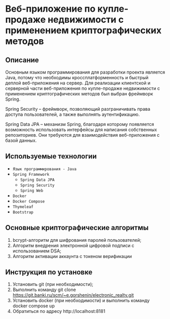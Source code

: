 # Веб-приложение по купле-продаже недвижимости с применением криптографических методов

## **Описание**

Основным языком программирования для разработки проекта является Java, потому что необходимы
кроссплатформенность и быстрый деплой веб-приложения на сервер. Для реализации клиентской и серверной части
веб-приложения по купле-продаже недвижимости с применением криптографических методов был выбран фреймворк Spring.

Spring Security – фреймворк, позволяющий разграничивать права доступа пользователей, а также выполнять аутентификацию.

Spring Data JPA – механизм Spring, благодаря которому появляется возможность использовать интерфейсы для написания
собственных репозиториев. Они требуются для взаимодействия веб-приложения с базой данных.

## Используемые технологии

* ``Язык программирования - Java``
* ``Spring Framework``
    * ``Spring Data JPA``
    * ``Spring Security``
    * ``Spring Web``
* ``Docker``
* ``Docker Compose``
* ``Thymeleaf``
* ``Bootstrap``

## Основные криптографические алгоритмы

1. bcrypt-алгоритм для шифрования паролей пользователей;
2. Алгоритм внедрения электронной цифровой подписи с использованием DSA;
3. Алгоритм активации аккаунта с токеном верификации

## Инструкция по установке

1. Установить git (при необходимости);
2. Выполнить команду git clone https://git.banki.ru/scm/~e.gorshenin/electronic_realty.git
3. Установить docker (при необходимости) и выполнить команду docker compose up
4. Обратиться по адресу http://localhost:8181
